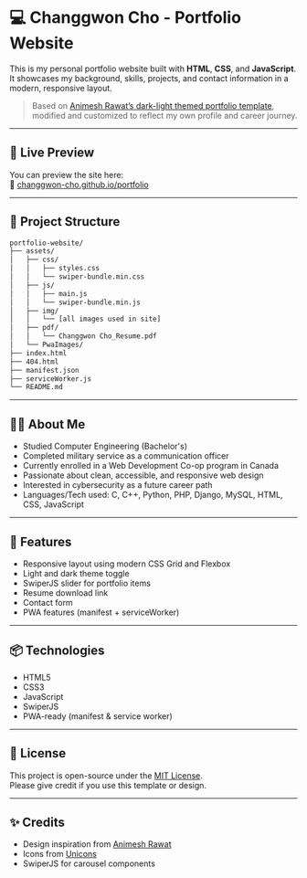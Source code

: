 # 💻 Changgwon Cho - Portfolio Website

This is my personal portfolio website built with **HTML**, **CSS**, and **JavaScript**.  
It showcases my background, skills, projects, and contact information in a modern, responsive layout.

> Based on [Animesh Rawat’s dark-light themed portfolio template](https://github.com/rawatanimesh/portfolio-website-dark-light-themes), modified and customized to reflect my own profile and career journey.

---

## 🔗 Live Preview

You can preview the site here:  
📍 [changgwon-cho.github.io/portfolio]([https://changgwon-cho.github.io/portfolio](https://changgwon-cho.github.io/final-project/course-4/))

---

## 📁 Project Structure

```bash
portfolio-website/
├── assets/
│   ├── css/
│   │   ├── styles.css
│   │   └── swiper-bundle.min.css
│   ├── js/
│   │   ├── main.js
│   │   └── swiper-bundle.min.js
│   ├── img/
│   │   └── [all images used in site]
│   ├── pdf/
│   │   └── Changgwon Cho_Resume.pdf
│   └── PwaImages/
├── index.html
├── 404.html
├── manifest.json
├── serviceWorker.js
└── README.md
```
---

## 🧑‍💻 About Me

- Studied Computer Engineering (Bachelor's)  
- Completed military service as a communication officer  
- Currently enrolled in a Web Development Co-op program in Canada  
- Passionate about clean, accessible, and responsive web design  
- Interested in cybersecurity as a future career path  
- Languages/Tech used: C, C++, Python, PHP, Django, MySQL, HTML, CSS, JavaScript  

---

## 🚀 Features

- Responsive layout using modern CSS Grid and Flexbox  
- Light and dark theme toggle  
- SwiperJS slider for portfolio items  
- Resume download link  
- Contact form  
- PWA features (manifest + serviceWorker)  

---

## 📦 Technologies

- HTML5  
- CSS3  
- JavaScript  
- SwiperJS  
- PWA-ready (manifest & service worker)

---

## 📄 License

This project is open-source under the [MIT License](LICENSE).  
Please give credit if you use this template or design.

---

## ✨ Credits

- Design inspiration from [Animesh Rawat](https://github.com/rawatanimesh)  
- Icons from [Unicons](https://iconscout.com/unicons)  
- SwiperJS for carousel components

